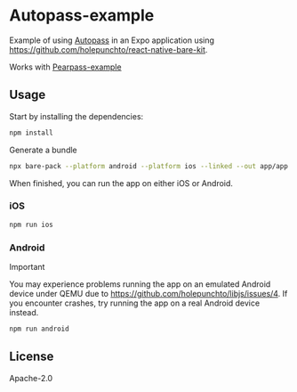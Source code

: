 
# Autopass-example  
  
Example of using [Autopass](https://github.com/holepunchto/autopass) in an Expo application using <https://github.com/holepunchto/react-native-bare-kit>.  
  
Works with [Pearpass-example](https://github.com/holepunchto/pearpass-example/)  
  
  
## Usage  
  
Start by installing the dependencies:  
  
```sh  
npm install
```  
  
Generate a bundle  
  
```sh  
npx bare-pack --platform android --platform ios --linked --out app/app.bundle.mjs backend/backend.mjs
```  
  
When finished, you can run the app on either iOS or Android.  
  
### iOS  
  
```sh  
npm run ios
```  
  
### Android  
  
> [!IMPORTANT]  
> You may experience problems running the app on an emulated Android device under QEMU due to https://github.com/holepunchto/libjs/issues/4. If you encounter crashes, try running the app on a real Android device instead.  
  
  
```sh  
npm run android
```  
  
## License  
  
Apache-2.0
